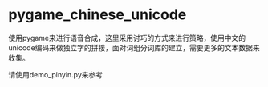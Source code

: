 # pygame_chinese_unicode
使用pygame来进行语音合成，这里采用讨巧的方式来进行策略，使用中文的unicode编码来做独立字的拼接，面对词组分词库的建立，需要更多的文本数据来收集。

请使用demo_pinyin.py来参考
